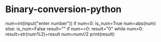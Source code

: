 # Binary-conversion-python
num=int(input("enter number"))
if num<0:
    is_num=True
    num=abs(num)
else:
    is_num=False
result=""
if num==0:
    result="0"
while num>0:
    result=str(num%2)+result
    num=num//2
print(result)
